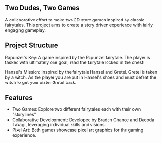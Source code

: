 ## Two Dudes, Two Games

A collaborative effort to make two 2D story games inspired by classic fairytales. This project aims to create a story driven experience with fairly engaging gameplay.
## Project Structure
Rapunzel's Key: A game inspired by the Rapunzel fairytale. The player is tasked with ultimately one goal, read the fairytale locked in the chest!

Hansel's Mission: Inspired by the fairytale Hansel and Gretel. Gretel is taken by a witch. As the player you are put in Hansel's shoes and must defeat the witch to get your sister Gretel back. 
## Features

- Two Games: Explore two different fairytales each with their own "storylines"
- Collaborative Development: Developed by Braden Chance and Dacoda Takagi, leveraging individual skills and visions.
- Pixel Art: Both games showcase pixel art graphics for the gaming experience. 
